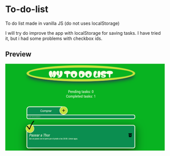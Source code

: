 # To-do-list
To do list made in vanilla JS (do not uses localStorage)

I will try do improve the app with localStorage for saving tasks. I have tried it, but i had some problems with checkbox ids.

## Preview
![preview](todo.png)
